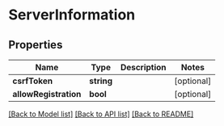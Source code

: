 # ServerInformation

## Properties
Name | Type | Description | Notes
------------ | ------------- | ------------- | -------------
**csrfToken** | **string** |  | [optional] 
**allowRegistration** | **bool** |  | [optional] 

[[Back to Model list]](../README.md#documentation-for-models) [[Back to API list]](../README.md#documentation-for-api-endpoints) [[Back to README]](../README.md)


